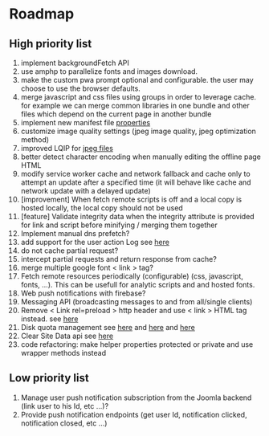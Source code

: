 # Roadmap

## High priority list

1. implement backgroundFetch API
2. use amphp to parallelize fonts and images download.
3. make the custom pwa prompt optional and configurable. the user may choose to use the browser defaults.
4. merge javascript and css files using groups in order to leverage cache. for example we can merge common libraries in one bundle and other files which depend on the current page in another bundle
5. implement new manifest file [properties](https://developer.mozilla.org/en-US/docs/Web/Manifest)
6. customize image quality settings (jpeg image quality, jpeg optimization method)
7. improved LQIP for [jpeg files](https://www.smashingmagazine.com/2019/08/faster-image-loading-embedded-previews/)
8. better detect character encoding when manually editing the offline page HTML
9. modify service worker cache and network fallback and cache only to attempt an update after a specified time (it will behave like cache and network update with a delayed update)
10. [improvement] When fetch remote scripts is off and a local copy is hosted locally, the local copy should not be used
11. [feature] Validate integrity data when the integrity attribute is provided for link and script before minifying / merging them together
12. Implement manual dns prefetch?
13. add support for the user action Log see [here](https://docs.joomla.org/J1.x:User_Action_Logs)
14. do not cache partial request?
15. intercept partial requests and return response from cache?
16. merge multiple google font < link > tag?
17. Fetch remote resources periodically (configurable) (css, javascript, fonts, ...). This can be usefull for analytic scripts and and hosted fonts.
18. Web push notifications with firebase?
19. Messaging API (broadcasting messages to and from all/single clients)
20. Remove < Link rel=preload > http header and use < link > HTML tag instead. see [here](https://jakearchibald.com/2017/h2-push-tougher-than-i-thought/)
21. Disk quota management see [here](https://developer.chrome.com/apps/offline_storage) and [here](https://developer.mozilla.org/fr/docs/Web/API/API_IndexedDB/Browser_storage_limits_and_eviction_criteria) and [here](https://gist.github.com/ebidel/188a513b1cd5e77d4d1453a4b6d060b0)
22. Clear Site Data api see [here](https://www.w1.org/TR/clear-site-data/)
23. code refactoring: make helper properties protected or private and use wrapper methods instead

## Low priority list

1. Manage user push notification subscription from the Joomla backend (link user to his Id, etc ...)?
1. Provide push notification endpoints (get user Id, notification clicked, notification closed, etc ...)
